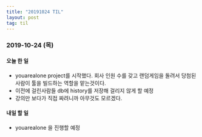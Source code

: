 ```yaml
---
title: "20191024 TIL"
layout: post
tag: til
---
```


### 2019-10-24 (목)
#### 오늘 한 일  
- youarealone project를 시작했다. 회사 인원 수를 갖고 랜덤게임을 돌려서 당첨된 사람이 툴을 빌드하는 역할을 맡는것이다.
- 이전에 걸린사람들 db에 history를 저장해 걸리지 않게 할 예정
- 강의만 보다가 직접 짜려니까 아무것도 모르겠다.

#### 내일 할 일
- youarealone 을 진행할 예정

